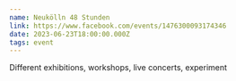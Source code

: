 ```yaml
---
name: Neukölln 48 Stunden
link: https://www.facebook.com/events/1476300093174346
date: 2023-06-23T18:00:00.000Z
tags: event
---
```

Different exhibitions, workshops, live concerts, experiment
